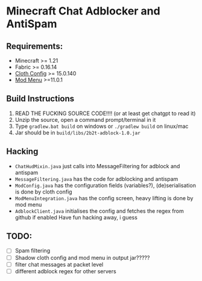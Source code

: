 # Minecraft Chat Adblocker and AntiSpam

## Requirements:
- Minecraft >= 1.21
- Fabric >= 0.16.14
- [Cloth Config](https://modrinth.com/mod/cloth-config/versions?l=fabric) >= 15.0.140
- [Mod Menu](https://modrinth.com/mod/modmenu/versions?c=release&l=fabric) >=11.0.1

## Build Instructions
1. READ THE FUCKING SOURCE CODE!!!! (or at least get chatgpt to read it)
2. Unzip the source, open a command prompt/terminal in it
3. Type `gradlew.bat build` on windows or `./gradlew build` on linux/mac
4. Jar should be in `build/libs/2b2t-adblock-1.0.jar`



## Hacking
- `ChatHudMixin.java` just calls into MessageFiltering for adblock and antispam
- `MessageFiltering.java` has the code for adblocking and antispam
- `ModConfig.java` has the configuration fields (variables?), (de)serialisation is done by cloth config
- `ModMenuIntegration.java` has the config screen, heavy lifting is done by mod menu
- `AdblockClient.java` initialises the config and fetches the regex from github if enabled
Have fun hacking away, i guess

## TODO:
- [ ] Spam filtering
- [ ] Shadow cloth config and mod menu in output jar?????
- [ ] filter chat messages at packet level
- [ ] different adblock regex for other servers